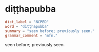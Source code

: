 # diṭṭhapubba

``` toml
dict_label = "NCPED"
word = "diṭṭhapubba"
summary = "seen before; previously seen."
grammar_comment = "mfn."
```

seen before; previously seen.

